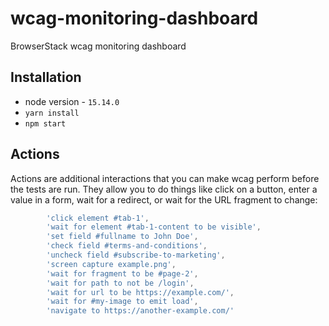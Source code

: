 # wcag-monitoring-dashboard
BrowserStack wcag monitoring dashboard

## Installation
* node version - `15.14.0`
* `yarn install`
* `npm start`

Actions
-------

Actions are additional interactions that you can make wcag perform before the tests are run. They allow you to do things like click on a button, enter a value in a form, wait for a redirect, or wait for the URL fragment to change:

```js
        'click element #tab-1',
        'wait for element #tab-1-content to be visible',
        'set field #fullname to John Doe',
        'check field #terms-and-conditions',
        'uncheck field #subscribe-to-marketing',
        'screen capture example.png',
        'wait for fragment to be #page-2',
        'wait for path to not be /login',
        'wait for url to be https://example.com/',
        'wait for #my-image to emit load',
        'navigate to https://another-example.com/'
```
